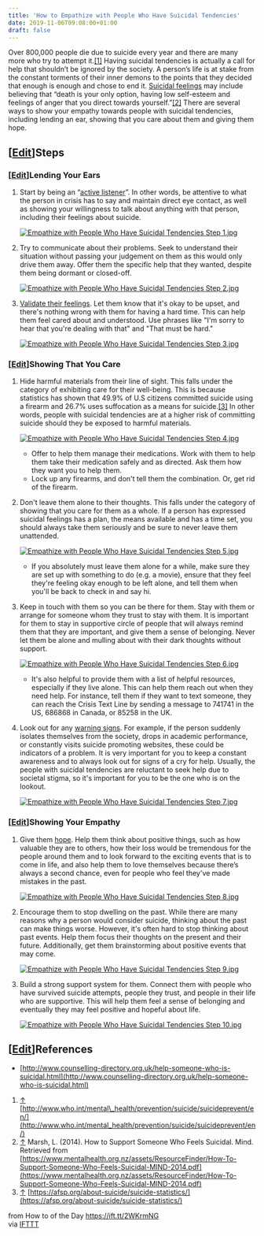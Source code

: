 ```yaml
---
title: 'How to Empathize with People Who Have Suicidal Tendencies'
date: 2019-11-06T09:08:00+01:00
draft: false
---
```


Over 800,000 people die due to suicide every year and there are many more who try to attempt it.[\[1\]](#_note-1) Having suicidal tendencies is actually a call for help that shouldn’t be ignored by the society. A person’s life is at stake from the constant torments of their inner demons to the points that they decided that enough is enough and chose to end it. [Suicidal feelings](https://www.wikihow.com/Prevent-Suicidal-Thoughts "Prevent Suicidal Thoughts") may include believing that “death is your only option, having low self-esteem and feelings of anger that you direct towards yourself.”[\[2\]](#_note-2) There are several ways to show your empathy towards people with suicidal tendencies, including lending an ear, showing that you care about them and giving them hope.

\[[Edit](https://www.wikihow.com/index.php?title=Empathize-with-People-Who-Have-Suicidal-Tendencies&action=edit&section=1 "Edit section: Steps")\]Steps
-------------------------------------------------------------------------------------------------------------------------------------------------------

### \[[Edit](https://www.wikihow.com/index.php?title=Empathize-with-People-Who-Have-Suicidal-Tendencies&action=edit&section=2 "Edit section: Lending Your Ears")\]Lending Your Ears

1.  Start by being an “[active listener](https://www.wikihow.com/Actively-Listen "Actively Listen")”. In other words, be attentive to what the person in crisis has to say and maintain direct eye contact, as well as showing your willingness to talk about anything with that person, including their feelings about suicide.
    
    [![Empathize with People Who Have Suicidal Tendencies Step 1.jpg](https://www.wikihow.com/images/thumb/7/7d/Empathize-with-People-Who-Have-Suicidal-Tendencies-Step-1.jpg/aid8007582-v4-728px-Empathize-with-People-Who-Have-Suicidal-Tendencies-Step-1.jpg)](https://www.wikihow.com/Image:Empathize-with-People-Who-Have-Suicidal-Tendencies-Step-1.jpg)
    
2.  Try to communicate about their problems. Seek to understand their situation without passing your judgement on them as this would only drive them away. Offer them the specific help that they wanted, despite them being dormant or closed-off.
    
    [![Empathize with People Who Have Suicidal Tendencies Step 2.jpg](https://www.wikihow.com/images/thumb/7/7e/Empathize-with-People-Who-Have-Suicidal-Tendencies-Step-2.jpg/aid8007582-v4-728px-Empathize-with-People-Who-Have-Suicidal-Tendencies-Step-2.jpg)](https://www.wikihow.com/Image:Empathize-with-People-Who-Have-Suicidal-Tendencies-Step-2.jpg)
    
3.  [Validate their feelings](https://www.wikihow.com/Validate-Someone%27s-Feelings "Validate Someone's Feelings"). Let them know that it's okay to be upset, and there's nothing wrong with them for having a hard time. This can help them feel cared about and understood. Use phrases like "I'm sorry to hear that you're dealing with that" and "That must be hard."
    
    [![Empathize with People Who Have Suicidal Tendencies Step 3.jpg](https://www.wikihow.com/images/thumb/3/37/Empathize-with-People-Who-Have-Suicidal-Tendencies-Step-3.jpg/aid8007582-v4-728px-Empathize-with-People-Who-Have-Suicidal-Tendencies-Step-3.jpg)](https://www.wikihow.com/Image:Empathize-with-People-Who-Have-Suicidal-Tendencies-Step-3.jpg)
    

### \[[Edit](https://www.wikihow.com/index.php?title=Empathize-with-People-Who-Have-Suicidal-Tendencies&action=edit&section=3 "Edit section: Showing That You Care")\]Showing That You Care

1.  Hide harmful materials from their line of sight. This falls under the category of exhibiting care for their well-being. This is because statistics has shown that 49.9% of U.S citizens committed suicide using a firearm and 26.7% uses suffocation as a means for suicide.[\[3\]](#_note-3) In other words, people with suicidal tendencies are at a higher risk of committing suicide should they be exposed to harmful materials.
    
    [![Empathize with People Who Have Suicidal Tendencies Step 4.jpg](https://www.wikihow.com/images/thumb/a/ae/Empathize-with-People-Who-Have-Suicidal-Tendencies-Step-4.jpg/aid8007582-v4-728px-Empathize-with-People-Who-Have-Suicidal-Tendencies-Step-4.jpg)](https://www.wikihow.com/Image:Empathize-with-People-Who-Have-Suicidal-Tendencies-Step-4.jpg)
    
    *   Offer to help them manage their medications. Work with them to help them take their medication safely and as directed. Ask them how they want you to help them.
    *   Lock up any firearms, and don't tell them the combination. Or, get rid of the firearm.
2.  Don't leave them alone to their thoughts. This falls under the category of showing that you care for them as a whole. If a person has expressed suicidal feelings has a plan, the means available and has a time set, you should always take them seriously and be sure to never leave them unattended.
    
    [![Empathize with People Who Have Suicidal Tendencies Step 5.jpg](https://www.wikihow.com/images/thumb/e/ee/Empathize-with-People-Who-Have-Suicidal-Tendencies-Step-5.jpg/aid8007582-v4-728px-Empathize-with-People-Who-Have-Suicidal-Tendencies-Step-5.jpg)](https://www.wikihow.com/Image:Empathize-with-People-Who-Have-Suicidal-Tendencies-Step-5.jpg)
    
    *   If you absolutely must leave them alone for a while, make sure they are set up with something to do (e.g. a movie), ensure that they feel they're feeling okay enough to be left alone, and tell them when you'll be back to check in and say hi.
3.  Keep in touch with them so you can be there for them. Stay with them or arrange for someone whom they trust to stay with them. It is important for them to stay in supportive circle of people that will always remind them that they are important, and give them a sense of belonging. Never let them be alone and mulling about with their dark thoughts without support.
    
    [![Empathize with People Who Have Suicidal Tendencies Step 6.jpg](https://www.wikihow.com/images/thumb/f/fc/Empathize-with-People-Who-Have-Suicidal-Tendencies-Step-6.jpg/aid8007582-v4-728px-Empathize-with-People-Who-Have-Suicidal-Tendencies-Step-6.jpg)](https://www.wikihow.com/Image:Empathize-with-People-Who-Have-Suicidal-Tendencies-Step-6.jpg)
    
    *   It's also helpful to provide them with a list of helpful resources, especially if they live alone. This can help them reach out when they need help. For instance, tell them if they want to text someone, they can reach the Crisis Text Line by sending a message to 741741 in the US, 686868 in Canada, or 85258 in the UK.
4.  Look out for any [warning signs](https://www.wikihow.com/Recognize-the-Warning-Signs-of-Suicide "Recognize the Warning Signs of Suicide"). For example, if the person suddenly isolates themselves from the society, drops in academic performance, or constantly visits suicide promoting websites, these could be indicators of a problem. It is very important for you to keep a constant awareness and to always look out for signs of a cry for help. Usually, the people with suicidal tendencies are reluctant to seek help due to societal stigma, so it's important for you to be the one who is on the lookout.
    
    [![Empathize with People Who Have Suicidal Tendencies Step 7.jpg](https://www.wikihow.com/images/thumb/d/d2/Empathize-with-People-Who-Have-Suicidal-Tendencies-Step-7.jpg/aid8007582-v4-728px-Empathize-with-People-Who-Have-Suicidal-Tendencies-Step-7.jpg)](https://www.wikihow.com/Image:Empathize-with-People-Who-Have-Suicidal-Tendencies-Step-7.jpg)
    

### \[[Edit](https://www.wikihow.com/index.php?title=Empathize-with-People-Who-Have-Suicidal-Tendencies&action=edit&section=4 "Edit section: Showing Your Empathy")\]Showing Your Empathy

1.  Give them [hope](https://www.wikihow.com/Have-Hope "Have Hope"). Help them think about positive things, such as how valuable they are to others, how their loss would be tremendous for the people around them and to look forward to the exciting events that is to come in life, and also help them to love themselves because there’s always a second chance, even for people who feel they've made mistakes in the past.
    
    [![Empathize with People Who Have Suicidal Tendencies Step 8.jpg](https://www.wikihow.com/images/thumb/a/a1/Empathize-with-People-Who-Have-Suicidal-Tendencies-Step-8.jpg/aid8007582-v4-728px-Empathize-with-People-Who-Have-Suicidal-Tendencies-Step-8.jpg)](https://www.wikihow.com/Image:Empathize-with-People-Who-Have-Suicidal-Tendencies-Step-8.jpg)
    
2.  Encourage them to stop dwelling on the past. While there are many reasons why a person would consider suicide, thinking about the past can make things worse. However, it's often hard to stop thinking about past events. Help them focus their thoughts on the present and their future. Additionally, get them brainstorming about positive events that may come.
    
    [![Empathize with People Who Have Suicidal Tendencies Step 9.jpg](https://www.wikihow.com/images/thumb/5/52/Empathize-with-People-Who-Have-Suicidal-Tendencies-Step-9.jpg/aid8007582-v4-728px-Empathize-with-People-Who-Have-Suicidal-Tendencies-Step-9.jpg)](https://www.wikihow.com/Image:Empathize-with-People-Who-Have-Suicidal-Tendencies-Step-9.jpg)
    
3.  Build a strong support system for them. Connect them with people who have survived suicide attempts, people they trust, and people in their life who are supportive. This will help them feel a sense of belonging and eventually they may feel positive and hopeful about life.
    
    [![Empathize with People Who Have Suicidal Tendencies Step 10.jpg](https://www.wikihow.com/images/thumb/f/fc/Empathize-with-People-Who-Have-Suicidal-Tendencies-Step-10.jpg/aid8007582-v4-728px-Empathize-with-People-Who-Have-Suicidal-Tendencies-Step-10.jpg)](https://www.wikihow.com/Image:Empathize-with-People-Who-Have-Suicidal-Tendencies-Step-10.jpg)
    

\[[Edit](https://www.wikihow.com/index.php?title=Empathize-with-People-Who-Have-Suicidal-Tendencies&action=edit&section=5 "Edit section: References")\]References
-----------------------------------------------------------------------------------------------------------------------------------------------------------------

*   [http://www.counselling-directory.org.uk/help-someone-who-is-suicidal.html](http://www.counselling-directory.org.uk/help-someone-who-is-suicidal.html)

  

1.  [↑](#_ref-1) [http://www.who.int/mental\_health/prevention/suicide/suicideprevent/en/](http://www.who.int/mental_health/prevention/suicide/suicideprevent/en/)
2.  [↑](#_ref-2) Marsh, L. (2014). How to Support Someone Who Feels Suicidal. Mind. Retrieved from [https://www.mentalhealth.org.nz/assets/ResourceFinder/How-To-Support-Someone-Who-Feels-Suicidal-MIND-2014.pdf](https://www.mentalhealth.org.nz/assets/ResourceFinder/How-To-Support-Someone-Who-Feels-Suicidal-MIND-2014.pdf)
3.  [↑](#_ref-3) [https://afsp.org/about-suicide/suicide-statistics/](https://afsp.org/about-suicide/suicide-statistics/)

  
  
from How to of the Day https://ift.tt/2WKrmNG  
via [IFTTT](https://ifttt.com/?ref=da&site=blogger)